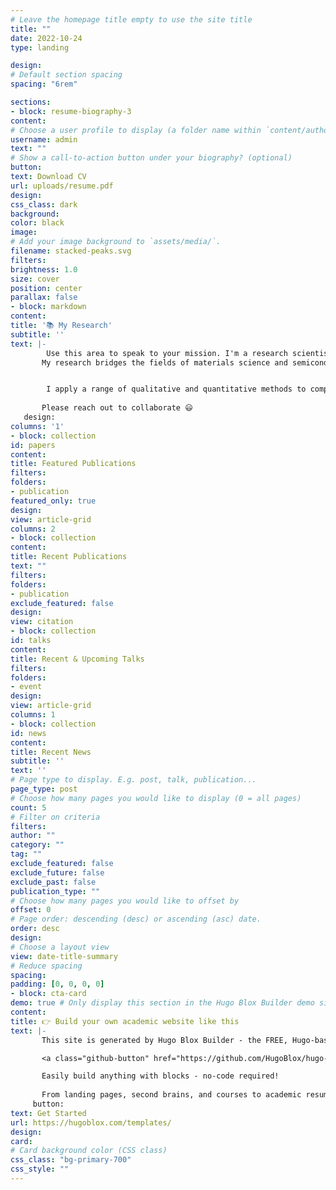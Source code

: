 ```yaml
---
# Leave the homepage title empty to use the site title
title: ""
date: 2022-10-24
type: landing

design:
# Default section spacing
spacing: "6rem"

sections:
- block: resume-biography-3
content:
# Choose a user profile to display (a folder name within `content/authors/`)
username: admin
text: ""
# Show a call-to-action button under your biography? (optional)
button:
text: Download CV
url: uploads/resume.pdf
design:
css_class: dark
background:
color: black
image:
# Add your image background to `assets/media/`.
filename: stacked-peaks.svg
filters:
brightness: 1.0
size: cover
position: center
parallax: false
- block: markdown
content:
title: '📚 My Research'
subtitle: ''
text: |-
        Use this area to speak to your mission. I'm a research scientist in the Moonshot team at DeepMind. I blog about machine learning, deep learning, and moonshots.
       My research bridges the fields of materials science and semiconductor engineering, with a primary focus on defect dynamics and low-temperature annealing. On one front, I explore athermal Electron Wind Force (EWF) annealing as a novel technique to mitigate cold-rolling-induced residual stress and dislocation structures in metals and alloys such as FeCrAl. On the other, I apply EWF to restore electrical performance and structural integrity in wide-bandgap semiconductor devices, particularly those degraded by radiation exposure. This dual approach aims to advance energy-efficient, rapid, and damage-free recovery techniques for next-generation electronic and structural materials.


        I apply a range of qualitative and quantitative methods to comprehensively investigate the role of science and technology in the economy.
        
       Please reach out to collaborate 😃
   design:
columns: '1'
- block: collection
id: papers
content:
title: Featured Publications
filters:
folders:
- publication
featured_only: true
design:
view: article-grid
columns: 2
- block: collection
content:
title: Recent Publications
text: ""
filters:
folders:
- publication
exclude_featured: false
design:
view: citation
- block: collection
id: talks
content:
title: Recent & Upcoming Talks
filters:
folders:
- event
design:
view: article-grid
columns: 1
- block: collection
id: news
content:
title: Recent News
subtitle: ''
text: ''
# Page type to display. E.g. post, talk, publication...
page_type: post
# Choose how many pages you would like to display (0 = all pages)
count: 5
# Filter on criteria
filters:
author: ""
category: ""
tag: ""
exclude_featured: false
exclude_future: false
exclude_past: false
publication_type: ""
# Choose how many pages you would like to offset by
offset: 0
# Page order: descending (desc) or ascending (asc) date.
order: desc
design:
# Choose a layout view
view: date-title-summary
# Reduce spacing
spacing:
padding: [0, 0, 0, 0]
- block: cta-card
demo: true # Only display this section in the Hugo Blox Builder demo site
content:
title: 👉 Build your own academic website like this
text: |-
       This site is generated by Hugo Blox Builder - the FREE, Hugo-based open source website builder trusted by 250,000+ academics like you.

       <a class="github-button" href="https://github.com/HugoBlox/hugo-blox-builder" data-color-scheme="no-preference: light; light: light; dark: dark;" data-icon="octicon-star" data-size="large" data-show-count="true" aria-label="Star HugoBlox/hugo-blox-builder on GitHub">Star</a>

       Easily build anything with blocks - no-code required!
       
       From landing pages, second brains, and courses to academic resumés, conferences, and tech blogs.
     button:
text: Get Started
url: https://hugoblox.com/templates/
design:
card:
# Card background color (CSS class)
css_class: "bg-primary-700"
css_style: ""
---
```

